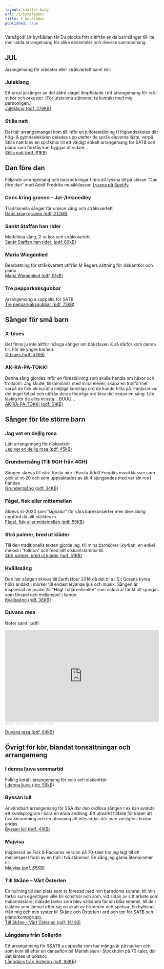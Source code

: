 ```yaml
---
layout: smaller-body
url: /i-byraladan/
title: I byrålådan
published: true
---
```


Varsågod! Ur byrålådan får Du plocka fritt alltifrån enkla barnsånger till lite mer udda arrangemang för olika ensembler och diverse sammanhang. 

## JUL
Arrangemang för orkester eller stråkvartett samt kör:

### Juleklang
Ett urval julsånger av det äldre slaget ihopflätade i ett arrangemang för 
två-st kör och orkester. (För utskrivna stämmor, ta kontakt med mig personligen.)  
[Juleklang (pdf, 279KB)](/files/i-byraladan/Juleklang.pdf)

### Stilla natt
Det här arrangemanget kom till inför en julföreställning i Höglandsskolan där hög- & 
gymnasiekören delades upp utefter de språk eleverna läste, varpå Stilla natt blev en 
språkmix till ett väldigt enkelt arrangemang för SATB och piano som förstås kan 
byggas ut vidare…   
[Stilla natt (pdf, 61KB)](/files/i-byraladan/Stille_nacht_Silent_Night_Douce_Nuit_Noche_de_Paz_Stilla_Natt.pdf)

## Dan före dan
Följande arrangemang och bearbetningar finns att lyssna till på skivan ”Dan före 
dan” med Adolf Fredriks musikklasser. [Lyssna på Spotify](https://open.spotify.com/album/22A3KpGcqlmOHiLlbWOJEW)

### Dans kring granen  - Jul-/lekmedley    
Traditionella sånger för unison sång och stråkkvartett  
[Dans kring granen (pdf, 212kB)](/files/i-byraladan/dans-kring-granen.pdf)

### Sankt Staffan han rider  
Medeltida sång, 2-st kör och stråkkvartett  
[Sankt Staffan han rider, (pdf, 89kB)](/files/i-byraladan/Sankt-Staffan-han-rider.pdf)

### Maria Wiegenlied  
Bearbetning för stråkkvartett utifrån M Regers sättning för diskantkör och piano  
[Maria Wiegenlied (pdf, 81kB)](/files/i-byraladan/Maria-wiegenlied.pdf)

### Tre pepparkaksgubbar  
Arrangemang a cappella för SATB  
[Tre pepparkaksgubbar (pdf, 73kB)](/files/i-byraladan/Tre-pepparkaksgubbar.pdf)

## Sånger för små barn

### X-blues
Det finns ju inte alltför många sånger om bokstaven X så därför kom denna till. För 
de yngre barnen.  
[X-blues (pdf, 57KB)](/files/i-byraladan/X-blues.pdf)

### AK-RA-PA-TOKK!
Denna sång gjordes inför en föreställning som skulle handla om häxor och trolldom. 
Jag skulle, tillsammans med mina elever, skapa en trollformel varpå de fick skriva 
alla möjliga konstiga ord de kunde hitta på. Fantasin var det inget fel på och 
utifrån deras finurliga ord blev det sedan en sång. Lite läskig för de allra minsta… 
BUUU…    
[AK-RA-PA-TOKK! (pdf, 51KB)](/files/i-byraladan/AK-RA-PA-TOKK!.pdf)

## Sånger för lite större barn

### Jag vet en dejlig rosa
Lätt arrangemang för diskantkör  
[Jag vet en dejlig rosa (pdf, 45kB)](/files/i-byraladan/Jag-vet-en-dejlig-rosa.pdf)

### Grundentsång (Till 9GH från 4GH)
Sången skrevs till våra första nior i Farsta Adolf Fredriks musikklasser som gick ut 
vt-20 och som uppvaktades av åk 4 sjungandes med var sin ros i handen.  
[Grundentsång (pdf, 34KB)](/files/i-byraladan/Till-9GH-fran-4GH.pdf)

### Fågel, fisk eller mittemellan
Skrevs vt-2020 som ”signatur” för våra barnkonserter men blev aldrig uppförd då allt 
ställdes in.   
[Fågel, fisk eller mittemellan (pdf, 55KB)](/files/i-byraladan/Fagel-fisk-eller-mittemellan.pdf)

### Strö palmer, bred ut kläder
Till den traditionella texten gjorde jag, till mina 
barnkörer i kyrkan, en enkel melodi i ”folkton” och med lätt diskantstämma till.  
[Strö palmer, bred ut kläder (pdf, 51KB)](/files/i-byraladan/Stro_palmer_bred_ut_klader.pdf)

### Kvällssång
Den här sången skrevs till Earth Hour 2016 då det bl a i S:t Görans 
kyrka hölls andakt i mörker till endast levande ljus och musik. Sången är inspirerad 
av psalm 25 ”Högt i stjärnehimlen” som också är tänkt att sjungas som förspel och 
mellanspel i kanon.  
[Kvällssång (pdf, 36KB)](/files/i-byraladan/Kvallssang.pdf)

### Duvans resa
Noter samt ljudfil  
<iframe width="100%" height="300" scrolling="no" frameborder="no" allow="autoplay" src="https://w.soundcloud.com/player/?url=https%3A//api.soundcloud.com/tracks/41337240&color=%23ff5500&auto_play=false&hide_related=false&show_comments=true&show_user=true&show_reposts=false&show_teaser=true&visual=true"></iframe><div style="font-size: 10px; color: #cccccc;line-break: anywhere;word-break: normal;overflow: hidden;white-space: nowrap;text-overflow: ellipsis; font-family: Interstate,Lucida Grande,Lucida Sans Unicode,Lucida Sans,Garuda,Verdana,Tahoma,sans-serif;font-weight: 100;"><a href="https://soundcloud.com/anders-wennerstr-m" title="Anders Wennerström" target="_blank" style="color: #cccccc; text-decoration: none;">Anders Wennerström</a> · <a href="https://soundcloud.com/anders-wennerstr-m/duvans-resa" title="Duvans resa" target="_blank" style="color: #cccccc; text-decoration: none;">Duvans resa</a></div>

[Duvans resa (pdf, 64kB)](/files/i-byraladan/duvans-resa.pdf)


## Övrigt för kör, blandat tonsättningar och arrangemang

### I denna ljuva sommartid
Folklig koral i arrangemang  för solo och diskantkör  
[I denna ljuva (jpg, 56kB)](/files/i-byraladan/i-denna-ljuva.jpg)

### Byssan lull
Användbart arrangemang för SSA där den ordlösa sången t ex kan avsluta ett 
kvällsprogram i bara en enda andning. Ett utmärkt tillfälle för kören att öva 
körandning och en utmaning att inte andas där man vanligtvis brukar andas.  
[Byssan lull (pdf, 41KB)](/files/i-byraladan/Byssan-lull-e-moll.pdf)

### Majvisa
Inspirerad av Folk & Rackares version på 70-talet har jag lagt till ett mellanspel i 
form av en trall i två stämmor. En sång jag gärna återkommer till.  
[Majvisa (pdf, 65KB)](/files/i-byraladan/Majvisa.pdf)

### Till Skåne – Vårt Österlen
En hyllning till den plats som är förenad med min 
barndoms somrar, till min farfar som egentligen ville bli konstnär och som, vid 
sidan av sitt arbete som målarmästare, målade tavlor som blev välkända för sin blåa 
himmel, till de i släkten som lämnat efter sig en skatt av broderier och spetsar. En 
hyllning från mig och min syster till Skåne och Österlen i ord och ton för SATB och 
piano/kompgrupp.    
[Till Skåne - Vårt Österlen (pdf, 141KB)](/files/i-byraladan/Vart_Osterlen_SATB.pdf)

### Långdans från Sollerön
Ett arrangemang för SSATB a cappella som har många år på nacken och som kom till 
efter en dansafton på Mariahissen i Stockholm på 70-talet, där det lärdes ut polskor.  
[Långdans från Sollerön (pdf, 93KB)](/files/i-byraladan/Langdans_fran_Solleron.pdf)

